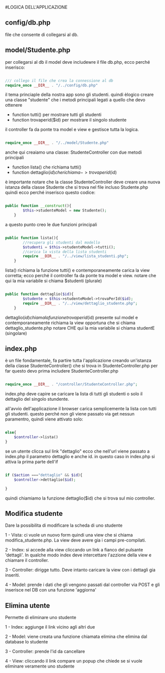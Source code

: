#LOGICA DELL'APPLICAZIONE

## config/db.php
file che consente di collegarsi al db.

## model/Studente.php
per collegarsi al db il model deve includewre il file db.php, ecco perché inserisco:


```php

/// collego il file che crea la connessione al db
require_once __DIR__ . "/../config/db.php"

```

il tema princiaple della nostra app sono gli studenti. quindi èlogico creare una classe "studente" che i metodi principali legati a quello che devo ottenere

- function tutti() per mostrare tutti gli studenti
- function trovaperid($id) per mostrare il singolo studente

il controller fa da ponte tra model e view e gestisce tutta la logica.  

```php

require_once __DIR__ . "/../model/Studente.php"

```
anche qui creaiamo una classe: StudenteController con due metodi principali
- function lista() che richiama tutti()
- function dettaglio($id) che richiama -> trovaperid($id)

è importante notare che la classe StudenteController deve creare una nuova istanza della classe Studente che si trova nel file incluso Studente.php 
quindi ecco perché inserisco questo codice:
```php

public function __construct(){
		$this->studenteModel = new Studente();
	}

```
a questo punto creo le due funzioni principali

```php

public function lista(){
		//recupera gli studenti dal modello
		$studenti = $this->studenteModel->tutti();
		//carica la vista della lista studenti
		require __DIR__ . "/../view/lista_studenti.php";
	}

```
lista() richiama la funzione tutti() e contemporaneamente carica la view corretta; ecco perché il controller fa da ponte tra model e view. notare che qui la mia variabile si chiama $studenti (plurale) 

```php

public function dettaglio($id){
		$studente = $this->studenteModel->trovaPerId($id);
		require __DIR__ . "/../view/dettaglio_studente.php";
	}

```
dettaglio($id) chiama la funzione trovaperid($id) presente sul model e contemporaneamente richiama la view opportuna che si chiama dettaglio_studente.php notare CHE qui la mia variabile si chiama studentE (singolare)

## index.php
è un file fondamentale, fa partire tutta l'applicazione creando un'istanza della classe StudenteController() che si trova in StudenteController.php per far questo devo prima includere StudenteController.php
```php

require_once __DIR__ . "/controller/StudenteController.php";

```
index.php deve capire se caricare la lista di tutti gli studenti o solo il dettaglio del singolo stundente.

all'avvio dell'applicazione il browser carica semplicemente la lista con tutti gli studenti. questo perché non gli viene passato via get nessun paramentro, quindi viene attivato solo:
```php

else{
	$controller->lista()
}

```
se un utente clicca sul link "dettaglio" ecco che nell'url viene passato a index.php il parametro dettaglio e anche id. in questo caso in index.php si attiva la prima parte dell'if
```php

if ($action ==="dettaglio" && $id){
	$controller->dettaglio($id);

}

```

quindi chiamiamo la funzione dettaglio($id)	che si trova sul mio controller.

## Modifica studente

Dare la possibilita di modificare la scheda di uno studente

1 - Vista: ci vuole un nuovo form quindi una view che si chiama modifica_studente.php. La view deve avere gia i campi pre-compilati.

2 - Index: si accede alla view cliccando un link a fianco del pulsante 'dettagli'. In qualche modo index deve intercettare l'azzione della view e chiamare il controller.

3 - Controller: dirigge tutto. Deve intanto caricare la  view con i dettagli gia inseriti.

4 - Model: prende i dati che gli vengono passati dal controller via POST e gli inserisce nel DB con una funzione 'aggiorna'

## Elimina utente

Permette di eliminare uno studente

1 - Index: aggiunge il link vicino agli altri due

2 - Model: viene creata una funzione chiamata elimina che elimina dal database lo studente

3 - Controller: prende l'id da cancellare

4 - View: cliccando il link compare un popup che chiede se si vuole eliminare veramente uno studente